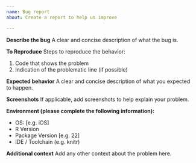 ```yaml
---
name: Bug report
about: Create a report to help us improve

---
```


**Describe the bug**
A clear and concise description of what the bug is.

**To Reproduce**
Steps to reproduce the behavior:
1. Code that shows the problem
2. Indication of the problematic line (if possible)

**Expected behavior**
A clear and concise description of what you expected to happen.

**Screenshots**
If applicable, add screenshots to help explain your problem.

**Environment (please complete the following information):**
 - OS: [e.g. iOS]
 - R Version 
 - Package Version [e.g. 22]
 - IDE / Toolchain (e.g. knitr)

**Additional context**
Add any other context about the problem here.
